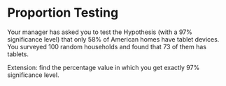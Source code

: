 # Proportion Testing

Your manager has asked you to test the Hypothesis (with a 97% significance level) that only 58% of American homes have tablet devices. You surveyed 100 random households and found that 73 of them has tablets.

Extension: find the percentage value in which you get exactly 97% significance level.
